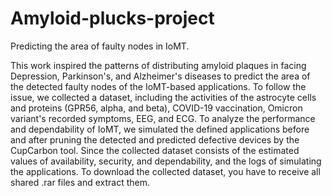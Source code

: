 # Amyloid-plucks-project
Predicting the area of faulty nodes in IoMT.

This work inspired the patterns of distributing amyloid plaques in facing Depression, Parkinson's, and Alzheimer's diseases to predict the area of the detected faulty nodes of the IoMT-based applications. To follow the issue, we collected a dataset, including the activities of the astrocyte cells and proteins (GPR56, alpha, and beta), COVID-19 vaccination, Omicron variant's recorded symptoms, EEG, and ECG. To analyze the performance and dependability of IoMT, we simulated the defined applications before and after pruning the detected and predicted defective devices by the CupCarbon tool. Since the collected dataset consists of the estimated values of availability, security, and dependability, and the logs of simulating the applications. 
To download the collected dataset, you have to receive all shared .rar files and extract them.
